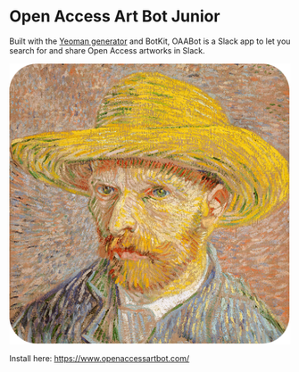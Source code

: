 # Open Access Art Bot Junior

Built with the [Yeoman generator](https://github.com/howdyai/botkit/tree/master/packages/generator-botkit#readme) and BotKit, OAABot is a Slack app to let you search for and share Open Access artworks in Slack.

![OAABot](icon.png)

Install here: https://www.openaccessartbot.com/
